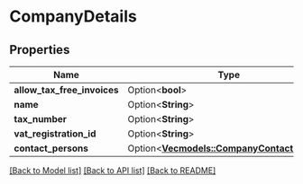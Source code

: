 # CompanyDetails

## Properties

Name | Type | Description | Notes
------------ | ------------- | ------------- | -------------
**allow_tax_free_invoices** | Option<**bool**> |  | [optional]
**name** | Option<**String**> |  | [optional]
**tax_number** | Option<**String**> |  | [optional]
**vat_registration_id** | Option<**String**> |  | [optional]
**contact_persons** | Option<[**Vec<models::CompanyContactPerson>**](CompanyContactPerson.md)> |  | [optional]

[[Back to Model list]](../README.md#documentation-for-models) [[Back to API list]](../README.md#documentation-for-api-endpoints) [[Back to README]](../README.md)


